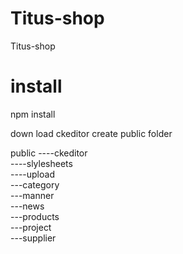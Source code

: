 # Titus-shop
Titus-shop

# install

npm install

down load ckeditor
create public folder

public
   ----ckeditor <br/>
   ----slylesheets <br/>
   ----upload <br/>
       ---category <br/>
       ---manner <br/>
       ---news <br/>
       ---products <br/>
       ---project <br/>
       ---supplier <br/>
